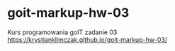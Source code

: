 # goit-markup-hw-03

Kurs programowania goIT zadanie 03 https://krystianklimczak.github.io/goit-markup-hw-03/
